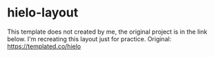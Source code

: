 # hielo-layout
This template does not created by me, the original project is in the link below. I'm recreating this layout just for practice.  Original: https://templated.co/hielo
